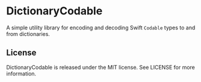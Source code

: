 # DictionaryCodable

A simple utility library for encoding and decoding Swift `Codable` types to and from dictionaries.

## License

DictionaryCodable is released under the MIT license. See LICENSE for more information.
